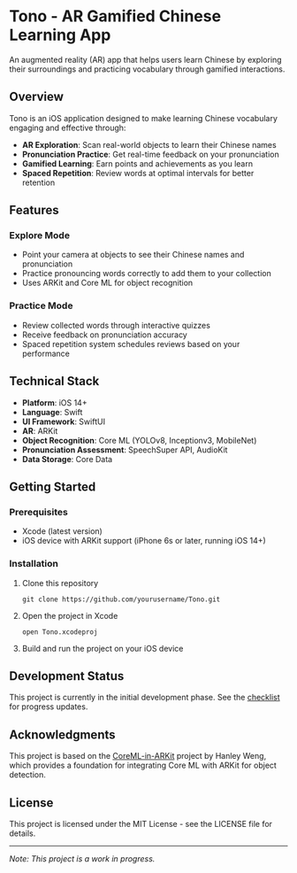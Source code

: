 # Tono - AR Gamified Chinese Learning App

An augmented reality (AR) app that helps users learn Chinese by exploring their surroundings and practicing vocabulary through gamified interactions.

## Overview

Tono is an iOS application designed to make learning Chinese vocabulary engaging and effective through:

- **AR Exploration**: Scan real-world objects to learn their Chinese names
- **Pronunciation Practice**: Get real-time feedback on your pronunciation
- **Gamified Learning**: Earn points and achievements as you learn
- **Spaced Repetition**: Review words at optimal intervals for better retention

## Features

### Explore Mode
- Point your camera at objects to see their Chinese names and pronunciation
- Practice pronouncing words correctly to add them to your collection
- Uses ARKit and Core ML for object recognition

### Practice Mode
- Review collected words through interactive quizzes
- Receive feedback on pronunciation accuracy
- Spaced repetition system schedules reviews based on your performance

## Technical Stack

- **Platform**: iOS 14+
- **Language**: Swift
- **UI Framework**: SwiftUI
- **AR**: ARKit
- **Object Recognition**: Core ML (YOLOv8, Inceptionv3, MobileNet)
- **Pronunciation Assessment**: SpeechSuper API, AudioKit
- **Data Storage**: Core Data

## Getting Started

### Prerequisites

- Xcode (latest version)
- iOS device with ARKit support (iPhone 6s or later, running iOS 14+)

### Installation

1. Clone this repository
   ```
   git clone https://github.com/yourusername/Tono.git
   ```
2. Open the project in Xcode
   ```
   open Tono.xcodeproj
   ```
3. Build and run the project on your iOS device

## Development Status

This project is currently in the initial development phase. See the [checklist](docs/Checklist.md) for progress updates.

## Acknowledgments

This project is based on the [CoreML-in-ARKit](https://github.com/hanleyweng/CoreML-in-ARKit) project by Hanley Weng, which provides a foundation for integrating Core ML with ARKit for object detection.

## License

This project is licensed under the MIT License - see the LICENSE file for details.

---

*Note: This project is a work in progress.* 